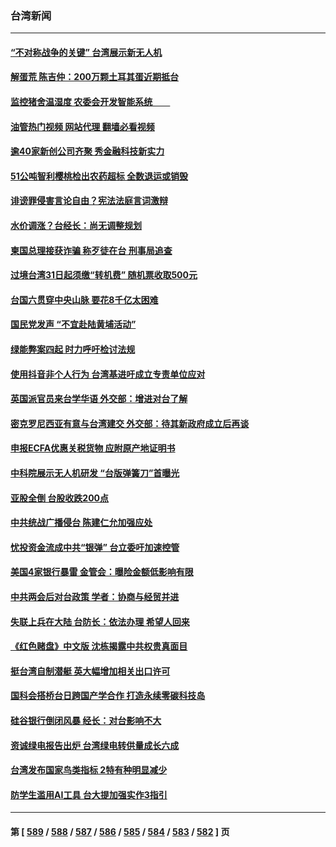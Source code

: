 ### 台湾新闻
---
#### [“不对称战争的关键” 台湾展示新无人机](../../pages/ncid1349361/n13950047.md?03150845) 
#### [解蛋荒 陈吉仲：200万颗土耳其蛋近期抵台](../../pages/ncid1349361/n13950165.md?03150845) 
#### [监控猪舍温湿度 农委会开发智能系统　　](../../pages/ncid1349361/n13950161.md?03150845) 
#### [油管热门视频 网站代理 翻墙必看视频](http://138.2.39.72:81/youtube.html?epic-marker?03150845)
#### [逾40家新创公司齐聚 秀金融科技新实力](../../pages/ncid1349361/n13950159.md?03150845) 
#### [51公吨智利樱桃检出农药超标 全数退运或销毁](../../pages/ncid1349361/n13950163.md?03150845) 
#### [诽谤罪侵害言论自由？宪法法庭言词激辩](../../pages/ncid1349361/n13950144.md?03150845) 
#### [水价调涨？台经长：尚无调整规划](../../pages/ncid1349361/n13950142.md?03150845) 
#### [柬国总理接获诈骗 称歹徒在台 刑事局追查](../../pages/ncid1349361/n13950147.md?03150845) 
#### [过境台湾31日起须缴“转机费” 随机票收取500元](../../pages/ncid1349361/n13950148.md?03150845) 
#### [台国六贯穿中央山脉 要花8千亿太困难](../../pages/ncid1349361/n13950145.md?03150845) 
#### [国民党发声 “不宜赴陆黄埔活动”](../../pages/ncid1349361/n13950112.md?03150845) 
#### [绿能弊案四起 时力呼吁检讨法规](../../pages/ncid1349361/n13950121.md?03150845) 
#### [使用抖音非个人行为 台湾基进吁成立专责单位应对](../../pages/ncid1349361/n13950123.md?03150845) 
#### [英国派官员来台学华语 外交部：增进对台了解](../../pages/ncid1349361/n13950113.md?03150845) 
#### [密克罗尼西亚有意与台湾建交 外交部：待其新政府成立后再谈](../../pages/ncid1349361/n13950114.md?03150845) 
#### [申报ECFA优惠关税货物 应附原产地证明书](../../pages/ncid1349361/n13950094.md?03150845) 
#### [中科院展示无人机研发 “台版弹簧刀”首曝光](../../pages/ncid1349361/n13950115.md?03150845) 
#### [亚股全倒 台股收跌200点](../../pages/ncid1349361/n13950051.md?03150845) 
#### [中共统战广播侵台 陈建仁允加强应处](../../pages/ncid1349361/n13950025.md?03150845) 
#### [忧投资金流成中共“银弹” 台立委吁加速控管](../../pages/ncid1349361/n13950026.md?03150845) 
#### [美国4家银行暴雷 金管会：曝险金额低影响有限](../../pages/ncid1349361/n13950049.md?03150845) 
#### [中共两会后对台政策 学者：协商与经贸并进](../../pages/ncid1349361/n13950053.md?03150845) 
#### [失联上兵在大陆 台防长：依法办理 希望人回来](../../pages/ncid1349361/n13949876.md?03150845) 
#### [《红色赌盘》中文版 沈栋揭露中共权贵真面目](../../pages/ncid1349361/n13949211.md?03150845) 
#### [挺台湾自制潜艇 英大幅增加相关出口许可](../../pages/ncid1349361/n13949412.md?03150845) 
#### [国科会搭桥台日跨国产学合作 打造永续零碳科技岛](../../pages/ncid1349361/n13949538.md?03150845) 
#### [硅谷银行倒闭风暴 经长：对台影响不大](../../pages/ncid1349361/n13949535.md?03150845) 
#### [资诚绿电报告出炉 台湾绿电转供量成长六成](../../pages/ncid1349361/n13949545.md?03150845) 
#### [台湾发布国家鸟类指标 2特有种明显减少](../../pages/ncid1349361/n13949554.md?03150845) 
#### [防学生滥用AI工具 台大提加强实作3指引](../../pages/ncid1349361/n13949567.md?03150845) 

---
#### 第 [ [589](./589.md?03150845) / [588](./588.md?03150845) / [587](./587.md?03150845) / [586](./586.md?03150845) / [585](./585.md?03150845) / [584](./584.md?03150845) / [583](./583.md?03150845) / [582](./582.md?03150845) ] 页
